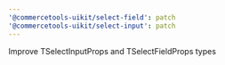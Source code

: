 ```yaml
---
'@commercetools-uikit/select-field': patch
'@commercetools-uikit/select-input': patch
---
```


Improve TSelectInputProps and TSelectFieldProps types
